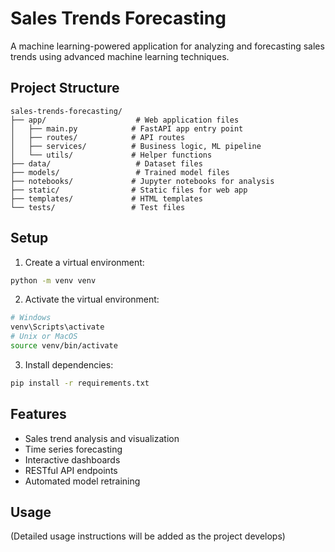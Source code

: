 # Sales Trends Forecasting

A machine learning-powered application for analyzing and forecasting sales trends using advanced machine learning techniques.

## Project Structure

```
sales-trends-forecasting/
├── app/                    # Web application files
│   ├── main.py            # FastAPI app entry point
│   ├── routes/            # API routes
│   ├── services/          # Business logic, ML pipeline
│   └── utils/             # Helper functions
├── data/                   # Dataset files
├── models/                 # Trained model files
├── notebooks/             # Jupyter notebooks for analysis
├── static/                # Static files for web app
├── templates/             # HTML templates
└── tests/                 # Test files
```

## Setup

1. Create a virtual environment:
```bash
python -m venv venv
```

2. Activate the virtual environment:
```bash
# Windows
venv\Scripts\activate
# Unix or MacOS
source venv/bin/activate
```

3. Install dependencies:
```bash
pip install -r requirements.txt
```

## Features

- Sales trend analysis and visualization
- Time series forecasting
- Interactive dashboards
- RESTful API endpoints
- Automated model retraining

## Usage

(Detailed usage instructions will be added as the project develops)